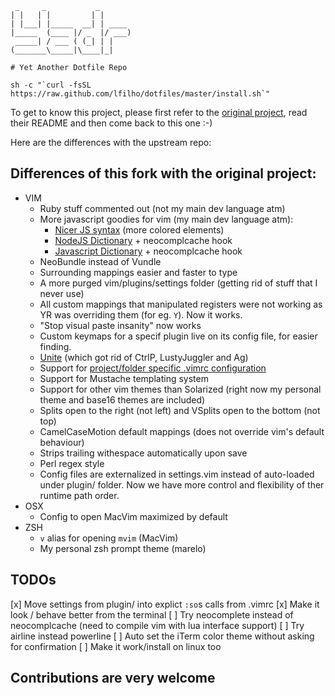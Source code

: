      _     _           _
    | |   | |         | |
    | |___| |_____  __| | ____
    |_____  (____ |/ _  |/ ___)
     _____| / ___ ( (_| | |
    (_______\_____|\____|_|

    # Yet Another Dotfile Repo

    sh -c "`curl -fsSL https://raw.github.com/lfilho/dotfiles/master/install.sh`"

To get to know this project, please first refer to the [original project](https://github.com/skwp/dotfiles), read their README and then come back to this one :-)

Here are the differences with the upstream repo:

## Differences of this fork with the original project:
  * VIM
    * Ruby stuff commented out (not my main dev language atm)
    * More javascript goodies for vim (my main dev language atm):
      * [Nicer JS syntax](http://github.com/jelera/vim-javascript-syntax) (more colored elements)
      * [NodeJS Dictionary](http://github.com/guileen/vim-node) + neocomplcache hook
      * [Javascript Dictionary](https://raw.github.com/cooldaemon/myhome/master/.vim/dict/javascript.dict) + neocomplcache hook
    * NeoBundle instead of Vundle
    * Surrounding mappings easier and faster to type
    * A more purged vim/plugins/settings folder (getting rid of stuff that I never use)
    * All custom mappings that manipulated registers were not working as YR was overriding them (for eg. `Y`). Now it works.
    * "Stop visual paste insanity" now works
    * Custom keymaps for a specif plugin live on its config file, for easier finding.
    * [Unite](https://github.com/Shougo/unite.vim) (which got rid of CtrlP, LustyJuggler and Ag)
    * Support for [project/folder specific .vimrc configuration](https://github.com/MarcWeber/vim-addon-local-vimrc)
    * Support for Mustache templating system
    * Support for other vim themes than Solarized (right now my personal theme and base16 themes are included)
    * Splits open to the right (not left) and VSplits open to the bottom (not top)
    * CamelCaseMotion default mappings (does not override vim's default behaviour)
    * Strips trailing withespace automatically upon save
    * Perl regex style
    * Config files are externalized in settings.vim instead of auto-loaded under plugin/ folder. Now we have more control and flexibility of ther runtime path order.
  * OSX
    * Config to open MacVim maximized by default
  * ZSH
    * `v` alias for opening `mvim` (MacVim)
    * My personal zsh prompt theme (marelo)

## TODOs
  [x] Move settings from plugin/ into explict `:so`s calls from .vimrc
  [x] Make it look / behave better from the terminal
  [ ] Try neocomplete instead of neocomplcache (need to compile vim with lua interface support)
  [ ] Try airline instead powerline
  [ ] Auto set the iTerm color theme without asking for confirmation
  [ ] Make it work/install on linux too

## Contributions are very welcome

